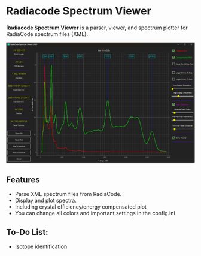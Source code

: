# Radiacode Spectrum Viewer

**Radiacode Spectrum Viewer** is a parser, viewer, and spectrum plotter for RadiaCode spectrum files (XML).

![Program Screenshot](/screenshot.png?raw=true)


## Features
- Parse XML spectrum files from RadiaCode.
- Display and plot spectra.
- Including crystal efficiency/energy compensated plot 
- You can change all colors and important settings in the config.ini
  

## To-Do List:

 - Isotope identification

